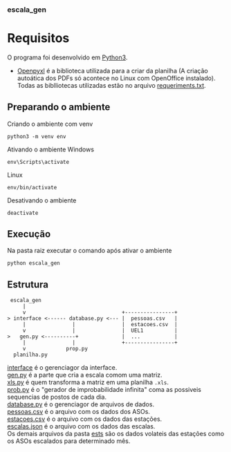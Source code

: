### escala_gen

# Requisitos
O programa foi desenvolvido em [Python3](https://www.python.org/downloads/).<br/>
* [Openpyxl](https://openpyxl.readthedocs.io/en/stable/) é a biblioteca utilizada para a criar da planilha (A criação autoática dos PDFs só acontece no Linux com OpenOffice instalado).<br/>
Todas as biblliotecas utilizadas estão no arquivo [requeriments.txt](https://github.com/artphil/escala_gen/tree/master/requeriments.txt).

## Preparando o ambiente
Criando o ambiente com venv
``` 
python3 -m venv env
```

Ativando o ambiente
Windows
```
env\Scripts\activate
```
Linux
```
env/bin/activate
```

Desativando o ambiente
```
deactivate
```

## Execução
Na pasta raiz executar o comando após ativar o ambiente
```
python escala_gen
```

 
## Estrutura
```
 escala_gen
     |               
	 v                               +----------------+
> interface <------ database.py <--- |  pessoas.csv   |
     |               |               |  estacoes.csv  |
     v               |               |  UEL1          |
>   gen.py <----------+              |  ...       	  |
     |               |               +----------------+
     v             prop.py
  planilha.py
```

[interface](https://github.com/artphil/escala_gen/tree/master/escala_gen/interface) é o gerenciagor da interface. <br />
[gen.py](https://github.com/artphil/escala_gen/tree/master/escala_gen/gen.py) é a parte que cria a escala comom uma matriz. <br />
[xls.py](https://github.com/artphil/escala_gen/tree/master/escala_gen/xls.py) é quem transforma a matriz em uma planilha `.xls`. <br />
[prob.py](https://github.com/artphil/escala_gen/tree/master/escala_gen/prob.py) é o "gerador de improbabilidade infinita" coma as possiveis sequencias de postos de cada dia. <br />
[database.py](https://github.com/artphil/escala_gen/tree/master/escala_gen/database.py) é o gerenciagor de arquivos de dados. <br />
[pessoas.csv](https://github.com/artphil/escala_gen/tree/master/data/pessoas.csv) é o arquivo com os dados dos ASOs.<br />
[estacoes.csv](https://github.com/artphil/escala_gen/tree/master/data/estacoes.csv) é o arquivo com os dados das estações. <br />
[escalas.json](https://github.com/artphil/escala_gen/tree/master/data/escalas.json) é o arquivo com os dados das escalas. <br />
Os demais arquivos da pasta [ests](https://github.com/artphil/escala_gen/tree/master/data/ests) são os dados volateis das estações como os ASOs escalados para determinado mês.